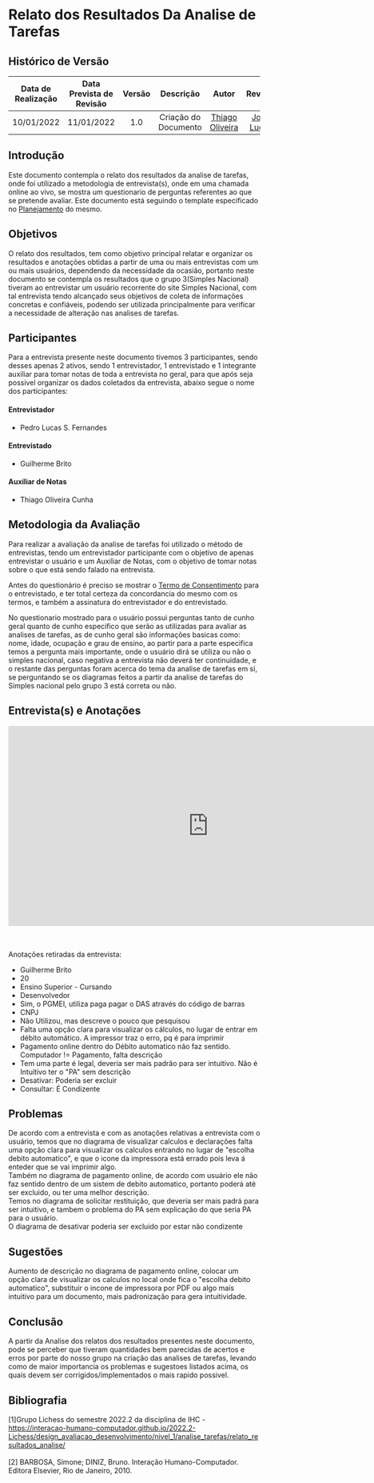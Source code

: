 # Relato dos Resultados Da Analise de Tarefas

## <a>Histórico de Versão</a>

|Data de Realização|Data Prevista de Revisão|Versão|Descrição|Autor|Revisor|
| :----------: | :------: | :-----------: | :---------: |:---------: | :---------: |
|10/01/2022|11/01/2022|1.0|Criação do Documento|[Thiago Oliveira](https://github.com/Thiab394)|[João Lucas](https://github.com/HacKairos)|

## <a>Introdução </a>
Este documento contempla o relato dos resultados da analise de tarefas, onde foi utilizado a metodologia de entrevista(s), onde em uma chamada online ao vivo,
se mostra um questionario de perguntas referentes ao que se pretende avaliar. Este documento está seguindo o template  especificado no 
[Planejamento](PlanejamentoResAnaliseTarefas.md) 
do mesmo. 


## <a>Objetivos</a>
O relato dos resultados, tem como objetivo principal relatar e organizar os resultados e anotações obtidas a partir de uma ou mais entrevistas com um ou mais usuários,
dependendo da necessidade da ocasião, portanto neste documento se contempla os resultados que o grupo 3(Simples Nacional) tiveram ao entrevistar um usuário
recorrente do site Simples Nacional, com tal entrevista tendo alcançado seus objetivos de coleta de informações concretas e confiáveis, podendo ser utilizada
principalmente para verificar a necessidade de alteração nas analises de tarefas.

## <a>Participantes</a>
Para a entrevista presente neste documento tivemos 3 participantes, sendo desses apenas 2 ativos, sendo 1 entrevistador, 1 entrevistado e 1 integrante auxiliar
para tomar notas de toda a entrevista no geral, para que após seja possivel organizar os dados coletados da entrevista, abaixo segue o nome dos participantes:
#### <a>Entrevistador</a>
- Pedro Lucas S. Fernandes
#### <a>Entrevistado</a>
- Guilherme Brito
#### <a>Auxiliar de Notas</a>
- Thiago Oliveira Cunha

## <a>Metodologia da Avaliação</a>
Para realizar a avaliação da analise de tarefas foi utilizado o método de entrevistas, tendo um entrevistador participante com o objetivo de apenas entrevistar o usuário
e um Auxiliar de Notas, com o objetivo de tomar notas sobre o que está sendo falado na entrevista.

Antes do questionário é preciso se mostrar o [Termo de Consentimento](https://github.com/Interacao-Humano-Computador/2022.2-SimplesNacional/blob/main/docs/Avaliacoes/AnaliseDeTarefas/TermoConsentimentoAnaliseTarefas.md)
para o entrevistado, e ter total certeza da concordancia do mesmo com os termos, e também a assinatura do entrevistador e do entrevistado.

No questionario mostrado para o usuário possui perguntas tanto de cunho geral quanto de cunho especifico que serão as utilizadas para avaliar as analises de tarefas,
as de cunho geral são informações basicas como: nome, idade, ocupação e grau de ensino, ao partir para a parte especifica temos a pergunta mais importante,
onde o usuário dirá se utiliza ou não o simples nacional, caso negativa a entrevista não deverá ter continuidade, e o restante das perguntas foram acerca do tema
da analise de tarefas em si, se perguntando se os diagramas feitos a partir da analise de tarefas do Simples nacional pelo grupo 3 está correta ou não.

## <a>Entrevista(s) e Anotações</a>

<center>
<iframe width="800" height="400" src="https://www.youtube-nocookie.com/embed/np24GEJtxnc" frameborder="0" allow="accelerometer; autoplay; clipboard-write; encrypted-media; gyroscope; picture-in-picture" allowfullscreen></iframe>
</center><br></br>


Anotações retiradas da entrevista:<br> 
- Guilherme Brito<br>
- 20<br>
- Ensino Superior - Cursando<br>
- Desenvolvedor<br>
- Sim, o PGMEI, utiliza paga pagar o DAS através do código de barras<br>
- CNPJ<br>
- Não Utilizou, mas descreve o pouco que pesquisou<br>
- Falta uma opção clara para visualizar os cálculos, no lugar de entrar em débito automático. A impressor traz o erro, pq é para imprimir<br>
- Pagamento online dentro do Débito automatico não faz sentido. Computador != Pagamento, falta descrição<br>
- Tem uma parte é legal, deveria ser mais padrão para ser intuitivo. Não é Intuitivo ter o "PA" sem descrição<br>
- Desativar: Poderia ser excluir<br>
- Consultar: É Condizente 

## <a>Problemas</a>

De acordo com a entrevista e com as anotações relativas a entrevista com o usuário, temos que no diagrama de visualizar calculos e declarações falta uma opção clara
para visualizar os calculos entrando no lugar de "escolha debito automatico", e que o icone da impressora está errado pois leva á enteder que se vai imprimir algo.<br>
Também no diagrama de pagamento online, de acordo com usuário ele não faz sentido dentro de um sistem de debito automatico, portanto poderá até ser excluido, ou
ter uma melhor descrição.<br>
Temos no diagrama de solicitar restituição, que deveria ser mais padrá para ser intuitivo, e tambem o problema do PA sem explicação do que seria PA para o usuário.<br>
O diagrama de desativar poderia ser excluido por estar não condizente

## <a>Sugestões</a>

Aumento de descrição no diagrama de pagamento online, colocar um opção clara de visualizar os calculos no local onde fica o "escolha debito automatico", substituir 
o incone de impressora por PDF ou algo mais intuitivo para um documento, mais padronização para gera intuitividade.

## <a>Conclusão</a>
A partir da Analise dos relatos dos resultados presentes neste documento, pode se perceber que tiveram quantidades bem parecidas de acertos e erros por parte do nosso
grupo na criação das analises de tarefas, levando como de maior importancia os problemas e sugestoes listados acima, os quais devem ser corrigidos/implementados o mais rapido
possivel.

## <a>Bibliografia</a>
[1]Grupo Lichess do semestre 2022.2 da disciplina de IHC - https://interacao-humano-computador.github.io/2022.2-Lichess/design_avaliacao_desenvolvimento/nivel_1/analise_tarefas/relato_resultados_analise/<br></br>
[2] BARBOSA, Simone; DINIZ, Bruno. Interação Humano-Computador. Editora Elsevier, Rio de Janeiro, 2010.
